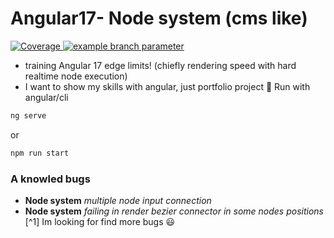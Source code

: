 # Angular17- Node system (cms like)
[![Coverage](https://img.shields.io/badge/Coverage-22%25-red.svg)]()[
![example branch parameter](https://github.com/github/docs/actions/workflows/main.yml/badge.svg?branch=feature-1)](https://github.com/FranLopezVal/Angular17-Roolz-Node-cms/actions/workflows/mainwork/badge.svg)
- training Angular 17 edge limits! (chiefly rendering speed with hard realtime node execution)
- I want to show my skills with angular, just portfolio project 🙂
Run with angular/cli
```bash
ng serve
```
or 
```bash
npm run start
```
### A knowled bugs
- **Node system** *multiple node input connection*
- **Node system** *failing in render bezier connector in some nodes positions*
[^1] Im looking for find more bugs 😃
